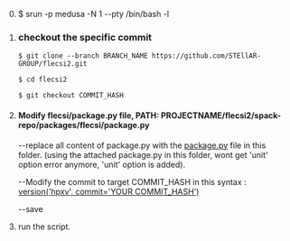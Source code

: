 0. $ srun -p medusa -N 1 --pty /bin/bash -l
1. ### checkout the specific commit
       $ git clone --branch BRANCH_NAME https://github.com/STEllAR-GROUP/flecsi2.git
      
       $ cd flecsi2
      
       $ git checkout COMMIT_HASH
   
2. #### Modify flecsi/package.py file,   PATH:  PROJECTNAME/flecsi2/spack-repo/packages/flecsi/package.py
   
   --replace all content of package.py with the [package.py](https://github.com/hcq9102/my_flecsi/blob/main/build%20hpxbackend%20with%20commit/package.py) file in this folder. (using the attached package.py in this folder, wont get 'unit' option error anymore, 'unit' option is added).
   
   --Modify the commit to target COMMIT_HASH in this syntax : [version('hpxv', commit='YOUR COMMIT_HASH')](https://github.com/hcq9102/my_flecsi/blob/main/build%20hpxbackend%20with%20commit/package.py#L21)
   
   --save
6. run the script.
